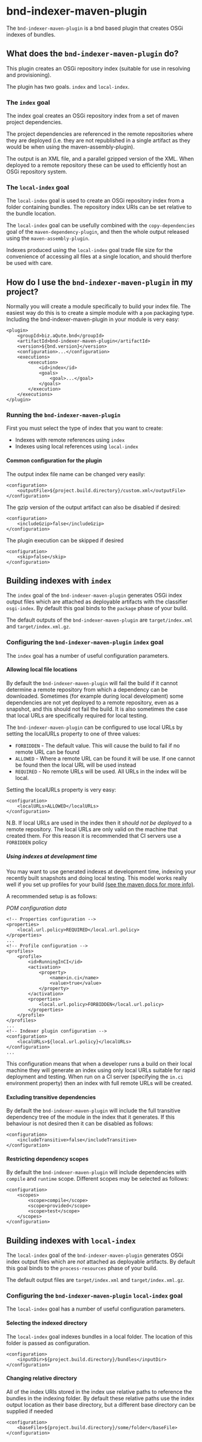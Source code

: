 # bnd-indexer-maven-plugin

The `bnd-indexer-maven-plugin` is a bnd based plugin that creates OSGi 
indexes of bundles.

## What does the `bnd-indexer-maven-plugin` do?

This plugin creates an OSGi repository index (suitable for use in resolving 
and provisioning).

The plugin has two goals. `index` and `local-index`.

### The `index` goal

The index goal creates an OSGi repository index from a set of maven project 
dependencies. 

The project dependencies are referenced in the remote repositories where 
they are deployed (i.e. they are not republished in a single artifact as 
they would be when using the maven-assembly-plugin).

The output is an XML file, and a parallel gzipped version of the XML. When
deployed to a remote repository these can be used to efficiently host an
OSGi repository system.

### The `local-index` goal

The `local-index` goal is used to create an OSGi repository index from a
folder containing bundles. The repository index URIs can be set relative
to the bundle location.

The `local-index` goal can be usefully combined with the `copy-dependencies`
goal of the `maven-dependency-plugin`, and then the whole output released
using the `maven-assembly-plugin`. 

Indexes produced using the `local-index` goal trade file size for the
convenience of accessing all files at a single location, and should 
therfore be used with care.

## How do I use the `bnd-indexer-maven-plugin` in my project?

Normally you will create a module specifically to build your index file.
The easiest way do this is to create a simple module with a `pom` packaging
type. Including the bnd-indexer-maven-plugin in your module is very easy:

    <plugin>
        <groupId>biz.aQute.bnd</groupId>
        <artifactId>bnd-indexer-maven-plugin</artifactId>
        <version>${bnd.version}</version>
        <configuration>...</configuration>
        <executions>
            <execution>
                <id>index</id>
                <goals>
                    <goal>...</goal>
                </goals>
            </execution>
        </executions>
    </plugin>
    
### Running the `bnd-indexer-maven-plugin`

First you must select the type of index that you want to create:

 * Indexes with remote references using `index`
 * Indexes using local references using `local-index`
 
#### Common configuration for the plugin

The output index file name can be changed very easily:

    <configuration>
        <outputFile>${project.build.directory}/custom.xml</outputFile>
    </configuration>
    
The gzip version of the output artifact can also be disabled if desired:    
    
    <configuration>
        <includeGzip>false</includeGzip>
    </configuration>					

The plugin execution can be skipped if desired

    <configuration>
        <skip>false</skip>
    </configuration>

## Building indexes with `index`

The `index` goal of the `bnd-indexer-maven-plugin` generates OSGi index 
output files which are attached as deployable artifacts with the classifier
`osgi-index`. By default this goal binds to the 
`package` phase of your build.

The default outputs of the `bnd-indexer-maven-plugin` are `target/index.xml` 
and `target/index.xml.gz`. 

### Configuring the `bnd-indexer-maven-plugin` `index` goal

The `index` goal has a number of useful configuration parameters.

#### Allowing local file locations

By default the `bnd-indexer-maven-plugin` will fail the build if it cannot 
determine a remote repository from which a dependency can be downloaded.
Sometimes (for example during local development) some dependencies are not
yet deployed to a remote repository, even as a snapshot, and this should
not fail the build. It is also sometimes the case that local URLs are
specifically required for local testing.

The `bnd-indexer-maven-plugin` can be configured to use local URLs by 
setting the localURLs property to one of three values:

* `FORBIDDEN` - The default value. This will cause the build to fail if
no remote URL can be found
* `ALLOWED` - Where a remote URL can be found it will be use. If one cannot
be found then the local URL will be used instead
* `REQUIRED` - No remote URLs will be used. All URLs in the index will be
local.

Setting the localURLs property is very easy:

    <configuration>
        <localURLs>ALLOWED</localURLs>
    </configuration>

N.B. If local URLs are used in the index then it *should not be deployed* 
to a remote repository. The local URLs are only valid on the machine that
created them. For this reason it is recommended that CI servers use a 
`FORBIDDEN` policy

##### Using indexes at development time

You may want to use generated indexes at development time, indexing your 
recently built snapshots and doing local testing. This model works really
well if you set up profiles for your build 
[(see the maven docs for more info)](https://maven.apache.org/guides/introduction/introduction-to-profiles.html).

A recommended setup is as follows:

*POM configuration data*
    
    <!-- Properties configuration -->
    <properties>
        <local.url.policy>REQUIRED</local.url.policy>
    </properties>
    ...
    <!-- Profile configuration -->
    <profiles>
        <profile>
            <id>RunningInCI</id>
            <activation>
                <property>
                    <name>in.ci</name>
                    <value>true</value>
                </property>
            </activation>
            <properties>
                <local.url.policy>FORBIDDEN</local.url.policy>
            </properties>
        </profile>
    </profiles>
    ...
    <!-- Indexer plugin configuration -->
    <configuration>
        <localURLs>${local.url.policy}</localURLs>
    </configuration>
    ...

This configuration means that when a developer runs a build on their local
machine they will generate an index using only local URLs suitable for rapid
deployment and testing. When run on a CI server (specifying the `in.ci`
environment property) then an index with full remote URLs will be created.

#### Excluding transitive dependencies

By default the `bnd-indexer-maven-plugin` will include the full transitive
dependency tree of the module in the index that it generates. If this
behaviour is not desired then it can be disabled as follows:

    <configuration>
        <includeTransitive>false</includeTransitive>
    </configuration>
    
#### Restricting dependency scopes

By default the `bnd-indexer-maven-plugin` will include dependencies with 
`compile` and `runtime` scope. Different scopes may be selected as follows:

    <configuration>
        <scopes>
            <scope>compile</scope>
            <scope>provided</scope>
            <scope>test</scope>
        </scopes>
    </configuration>


## Building indexes with `local-index`

The `local-index` goal of the `bnd-indexer-maven-plugin` generates OSGi index 
output files which are *not* attached as deployable artifacts. By default this 
goal binds to the `process-resources` phase of your build.

The default output files are `target/index.xml` and `target/index.xml.gz`. 

### Configuring the `bnd-indexer-maven-plugin` `local-index` goal

The `local-index` goal has a number of useful configuration parameters.

#### Selecting the indexed directory

The `local-index` goal indexes bundles in a local folder. The location
of this folder is passed as configuration.

    <configuration>
        <inputDir>${project.build.directory}/bundles</inputDir>
    </configuration>

#### Changing relative directory

All of the index URIs stored in the index use relative paths to 
reference the bundles in the indexing folder. By default these relative 
paths use the index output location as their base directory, but a
different base directory can be supplied if needed

    <configuration>
        <baseFile>${project.build.directory}/some/folder</baseFile>
    </configuration>